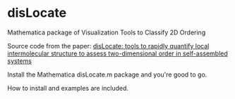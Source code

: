 # disLocate
Mathematica package of Visualization Tools to Classify 2D Ordering


Source code from the paper: [disLocate: tools to rapidly quantify local intermolecular structure to assess two-dimensional order in self-assembled systems](https://doi.org/10.1038/s41598-017-18894-7)


Install the Mathematica disLocate.m package and you're good to go.

How to install and examples are included.
